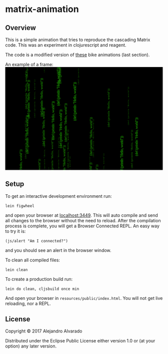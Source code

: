 # matrix-animation

## Overview

This is a simple animation that tries to reproduce the cascading
Matrix code. This was an experiment in clojurescript and reagent.

The code is a modified version of [these](https://github.com/timothypratley/reanimated/blob/master/src/examples/core.cljs) bike animations (last section).

An example of a frame:
![matrixshot](resources/public/images/matrixshot.png)

## Setup

To get an interactive development environment run:

    lein figwheel

and open your browser at [localhost:3449](http://localhost:3449/).
This will auto compile and send all changes to the browser without the
need to reload. After the compilation process is complete, you will
get a Browser Connected REPL. An easy way to try it is:

    (js/alert "Am I connected?")

and you should see an alert in the browser window.

To clean all compiled files:

    lein clean

To create a production build run:

    lein do clean, cljsbuild once min

And open your browser in `resources/public/index.html`. You will not
get live reloading, nor a REPL.

## License

Copyright © 2017 Alejandro Alvarado

Distributed under the Eclipse Public License either version 1.0 or (at your option) any later version.
